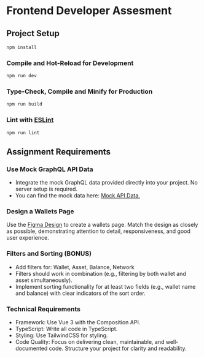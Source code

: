 # Frontend Developer Assesment

## Project Setup

```sh
npm install
```

### Compile and Hot-Reload for Development

```sh
npm run dev
```

### Type-Check, Compile and Minify for Production

```sh
npm run build
```

### Lint with [ESLint](https://eslint.org/)

```sh
npm run lint
```

## Assignment Requirements

### Use Mock GraphQL API Data
- Integrate the mock GraphQL data provided directly into your project. No server setup is required.
- You can find the mock data here: [Mock API Data.](https://drive.google.com/file/d/1V4Q75ldNRTe7RF__uwNjrNau4x3gtTb7/view?usp=sharing)

### Design a Wallets Page
 Use the [Figma Design](https://www.figma.com/design/8KIlpiXs5AvJEv7YnshSON/Accounts-%2F-For-DEV?node-id=0-1&t=npCnoKmNeJ105v8M-1) to create a wallets page. Match the design as closely as possible, demonstrating attention to detail, responsiveness, and good user experience.


### Filters and Sorting (BONUS)

- Add filters for: Wallet, Asset, Balance, Network
- Filters should work in combination (e.g., filtering by both wallet and asset simultaneously).
- Implement sorting functionality for at least two fields (e.g., wallet name and balance) with clear indicators of the sort order.


### Technical Requirements

- Framework: Use Vue 3 with the Composition API.
- TypeScript: Write all code in TypeScript.
- Styling: Use TailwindCSS for styling.
- Code Quality: Focus on delivering clean, maintainable, and well-documented code. Structure your project for clarity and readability.
